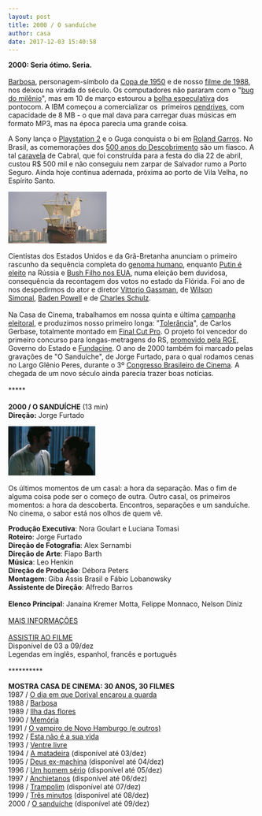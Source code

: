```yaml
---
layout: post
title: 2000 / O sanduíche
author: casa
date: 2017-12-03 15:40:58
---
```

**2000: Seria ótimo. Seria.**\
 \
[Barbosa](https://pt.wikipedia.org/wiki/Moacir_Barbosa_Nascimento), personagem-símbolo da [Copa de 1950](https://www.youtube.com/watch?v=BbNh5xL2PmM) e de nosso [filme de 1988](https://www.casacinepoa.com.br/filmes/barbosa/), nos deixou na virada do século. Os computadores não pararam com o "[bug do milênio](https://www.britannica.com/technology/Y2K-bug)", mas em 10 de março estourou a [bolha especulativa](https://pt.wikipedia.org/wiki/Bolha_da_Internet) dos pontocom. A IBM começou a comercializar os  primeiros [pendrives](https://turbofuture.com/consumer-electronics/Innovative-Things-to-Do-with-old-USB-Thumb-Drives), com capacidade de 8 MB - o que mal dava para carregar duas músicas em formato MP3, mas na época parecia uma grande coisa.

A Sony lança o [Playstation 2](https://pt.wikipedia.org/wiki/PlayStation_2) e o Guga conquista o bi em [Roland Garros](https://www.youtube.com/watch?v=if4VQ0n76ic). No Brasil, as comemorações dos [500 anos do Descobrimento](https://jornalggn.com.br/blog/stanilaw-calandreli-ii/relembrando-os-500-anos-do-descobrimento-do-brasil) são um fiasco. A tal [caravela](https://www.youtube.com/watch?v=M-CsMmIWlT4) de Cabral, que foi construída para a festa do dia 22 de abril, custou R$ 500 mil e não conseguiu nem zarpar de Salvador rumo a Porto Seguro. Ainda hoje continua adernada, próxima ao porto de Vila Velha, no Espírito Santo.

![](/uploads/caravela1.jpg)

Cientistas dos Estados Unidos e da Grã-Bretanha anunciam o primeiro rascunho da sequência completa do [genoma humano](https://pt.wikipedia.org/wiki/Projeto_Genoma_Humano), enquanto [Putin é eleito](https://www.youtube.com/watch?v=YSfSmVGiQjI) na Rússia e [Bush Filho nos EUA](http://www.nytimes.com/2001/07/15/us/examining-the-vote-how-bush-took-florida-mining-the-overseas-absentee-vote.html), numa eleição bem duvidosa, consequência da recontagem dos votos no estado da Flórida. Foi ano de nos despedirmos do ator e diretor [Vittorio Gassman](https://pt.wikipedia.org/wiki/Vittorio_Gassman), de [Wilson Simonal](https://www.youtube.com/watch?v=pb6gLGQiaC8), [Baden Powell](https://www.youtube.com/watch?v=MVcz8IP3Ln4) e de [Charles Schulz](https://pt.wikipedia.org/wiki/Charles_M._Schulz).\
 \
Na Casa de Cinema, trabalhamos em nossa quinta e última [campanha eleitoral](https://www.youtube.com/watch?v=rADOd8wXOuU), e produzimos nosso primeiro longa: "[Tolerância](https://www.casacinepoa.com.br/filmes/toler%C3%A2ncia/)", de Carlos Gerbase, totalmente montado em [Final Cut Pro](https://en.wikipedia.org/wiki/Final_Cut_Pro). O projeto foi vencedor do primeiro concurso para longas-metragens do RS, [promovido pela RGE](http://www.coletiva.net/audio-e-video/iii-premio-rge-governo-rs-de-cinema-sera-entregue-hoje,183543.jhtml), Governo do Estado e [Fundacine](http://www.fundacine.org.br/institucional). O ano de 2000 também foi marcado pelas gravações de "O Sanduíche", de Jorge Furtado, para o qual rodamos cenas no Largo Glênio Peres, durante o 3º [Congresso Brasileiro de Cinema](https://pt.wikipedia.org/wiki/Congresso_Brasileiro_de_Cinema). A chegada de um novo século ainda parecia trazer boas notícias.\
 \
\*\*\*\**\
 \
**2000 / O SANDUÍCHE** (13 min)\
**Direção:** Jorge Furtado

![](/uploads/sand-im.jpg)

Os últimos momentos de um casal: a hora da separação. Mas o fim de alguma coisa pode ser o começo de outra. Outro casal, os primeiros momentos: a hora da descoberta. Encontros, separações e um sanduíche. No cinema, o sabor está nos olhos de quem vê.

**Produção Executiva**: Nora Goulart e Luciana Tomasi\
**Roteiro**: Jorge Furtado\
**Direção de Fotografia**: Alex Sernambi\
**Direção de Arte**: Fiapo Barth\
**Música**: Leo Henkin\
**Direção de Produção**: Débora Peters\
**Montagem**: Giba Assis Brasil e Fábio Lobanowsky\
**Assistente de Direção**: Alfredo Barros\
\
**Elenco Principal**: Janaína Kremer Motta, Felippe Monnaco, Nelson Diniz\
 \
[MAIS INFORMAÇÕES](https://www.casacinepoa.com.br/filmes/o-sandu%C3%ADche/)\
\
[A﻿SSISTIR AO FILME](https://vimeo.com/240198939)\
Disponível de 03 a 09/dez\
Legendas em inglês, espanhol, francês e português\
 \
\*\*\*\*\*\*\*\*\*\*

**MOSTRA CASA DE CINEMA: 30 ANOS, 30 FILMES**\
1987 / [O dia em que Dorival encarou a guarda](https://www.casacinepoa.com.br/blog/2017-11-20-1986-87-o-dia-em-que-dorival-encarou-a-guarda/)\
1988 / [Barbosa](https://www.casacinepoa.com.br/blog/2017-11-21-1988-barbosa/)[](http://www.casacinepoa.com.br/o-blog/casa-30-anos/1988-barbosa)\
1989 / [Ilha das flores](https://www.casacinepoa.com.br/blog/2017-11-22-1989-ilha-das-flores/)\
1990 / [Memória](https://www.casacinepoa.com.br/blog/2017-11-23-1990-mem%C3%B3ria/)\
1991 / [O vampiro de Novo Hamburgo (e outros)](https://www.casacinepoa.com.br/blog/2017-11-24-1991-o-vampiro-de-novo-hamburgo-e-outros/)\
1992 / [Esta não é a sua vida](https://www.casacinepoa.com.br/blog/2017-11-25-1992-esta-n%C3%A3o-%C3%A9-a-sua-vida/)\
1993 / [Ventre livre](https://www.casacinepoa.com.br/blog/2017-11-26-1993-ventre-livre/)\
1994 / [A matadeira](https://vimeo.com/238568218) (disponível até 03/dez)\
1995 / [Deus ex-machina](https://vimeo.com/240061218) (disponível até 04/dez)\
1996 / [Um homem sério](https://vimeo.com/240142849) (disponível até 05/dez)\
1997 / [Anchietanos](https://vimeo.com/240152481) (disponível até 06/dez)\
1998 / [Trampolim](https://vimeo.com/240164806) (disponível até 07/dez)\
1999 / [Três minutos](https://vimeo.com/240196565) (disponível até 08/dez)\
2000 / [O sanduíche](https://vimeo.com/240198939) (disponível até 09/dez)
